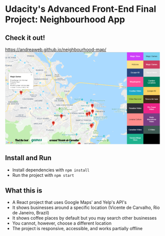 # Udacity's Advanced Front-End Final Project: Neighbourhood App

## Check it out!
https://andreaweb.github.io/neighbourhood-map/
![Print](public/map.jpg)

## Install and Run

* Install dependencies with `npm install`
* Run the project with `npm start`

## What this is

* A React project that uses Google Maps' and Yelp's API's
* It shows businesses around a specific location (Vicente de Carvalho, Rio de Janeiro, Brazil)
* It shows coffee places by default but you may search other businesses
* You cannot, however, choose a different location
* The project is responsive, accessible, and works partially offline

